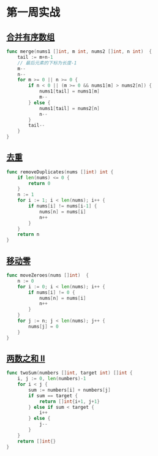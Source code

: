 # 第一周实战

## [合并有序数组](https://leetcode-cn.com/problems/merge-sorted-array/)

```go
func merge(nums1 []int, m int, nums2 []int, n int)  {
    tail := m+n-1
    // 最后元素的下标为长度-1
    m--
    n--
    for m >= 0 || n >= 0 {
        if n < 0 || (m >= 0 && nums1[m] > nums2[n]) {
            nums1[tail] = nums1[m]
            m--
        } else {
            nums1[tail] = nums2[n]
            n--
        }
        tail--
    }
}
```

## [去重](https://leetcode-cn.com/problems/remove-duplicates-from-sorted-array/submissions/)

```go
func removeDuplicates(nums []int) int {
    if len(nums) <= 0 {
        return 0
    }
    n := 1
    for i := 1; i < len(nums); i++ {
        if nums[i] != nums[i-1] {
            nums[n] = nums[i]
            n++
        }
    }
    return n
}
```

## [移动零](https://leetcode-cn.com/problems/move-zeroes/)

```go
func moveZeroes(nums []int)  {
    n := 0
    for i := 0; i < len(nums); i++ {
        if nums[i] != 0 {
            nums[n] = nums[i]
            n++
        }
    }
    for j := n; j < len(nums); j++ {
        nums[j] = 0
    }
}
```

## [两数之和 II](https://leetcode-cn.com/problems/two-sum-ii-input-array-is-sorted/)

```go
func twoSum(numbers []int, target int) []int {
    i, j := 0, len(numbers)-1
    for i < j {
        sum := numbers[i] + numbers[j]
        if sum == target {
            return []int{i+1, j+1}
        } else if sum < target {
            i++
        } else {
            j--
        }
    }
    return []int{}
}
```
